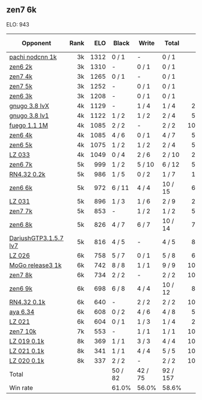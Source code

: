 ## zen7 6k ##

ELO: 943

Opponent | Rank | ELO | Black | Write | Total | Win rate
---------|-----:|----:|-------|-------|-------|-------:
[pachi nodcnn 1k](pachi%20nodcnn%201k.md) | 3k | 1312 | 0 / 1 | - | 0 / 1 | 0.0%
[zen6 2k](zen6%202k.md) | 3k | 1310 | - | 0 / 1 | 0 / 1 | 0.0%
[zen7 4k](zen7%204k.md) | 3k | 1265 | 0 / 1 | - | 0 / 1 | 0.0%
[zen7 5k](zen7%205k.md) | 3k | 1252 | - | 0 / 1 | 0 / 1 | 0.0%
[zen6 3k](zen6%203k.md) | 3k | 1208 | - | 0 / 1 | 0 / 1 | 0.0%
[gnugo 3.8 lvX](gnugo%203.8%20lvX.md) | 4k | 1129 | - | 1 / 4 | 1 / 4 | 25.0%
[gnugo 3.8 lv1](gnugo%203.8%20lv1.md) | 4k | 1122 | 1 / 2 | 1 / 2 | 2 / 4 | 50.0%
[fuego 1.1 1M](fuego%201.1%201M.md) | 4k | 1085 | 2 / 2 | - | 2 / 2 | 100.0%
[zen6 4k](zen6%204k.md) | 4k | 1085 | 4 / 6 | 0 / 1 | 4 / 7 | 57.1%
[zen6 5k](zen6%205k.md) | 4k | 1075 | 1 / 2 | 1 / 2 | 2 / 4 | 50.0%
[LZ 033](LZ%20033.md) | 4k | 1049 | 0 / 4 | 2 / 6 | 2 / 10 | 20.0%
[zen6 7k](zen6%207k.md) | 5k | 999 | 1 / 2 | 5 / 10 | 6 / 12 | 50.0%
[RN4.32 0.2k](RN4.32%200.2k.md) | 5k | 986 | 1 / 5 | 0 / 2 | 1 / 7 | 14.3%
[zen6 6k](zen6%206k.md) | 5k | 972 | 6 / 11 | 4 / 4 | 10 / 15 | 66.7%
[LZ 031](LZ%20031.md) | 5k | 896 | 1 / 3 | 1 / 6 | 2 / 9 | 22.2%
[zen7 7k](zen7%207k.md) | 5k | 853 | - | 1 / 2 | 1 / 2 | 50.0%
[zen6 8k](zen6%208k.md) | 5k | 826 | 4 / 7 | 6 / 7 | 10 / 14 | 71.4%
[DariushGTP3.1.5.7 lv7](DariushGTP3.1.5.7%20lv7.md) | 5k | 816 | 4 / 5 | - | 4 / 5 | 80.0%
[LZ 026](LZ%20026.md) | 6k | 758 | 5 / 7 | 0 / 1 | 5 / 8 | 62.5%
[MoGo release3 1k](MoGo%20release3%201k.md) | 6k | 742 | 8 / 8 | 1 / 1 | 9 / 9 | 100.0%
[zen7 8k](zen7%208k.md) | 6k | 734 | 2 / 2 | - | 2 / 2 | 100.0%
[zen6 9k](zen6%209k.md) | 6k | 698 | 6 / 8 | 4 / 4 | 10 / 12 | 83.3%
[RN4.32 0.1k](RN4.32%200.1k.md) | 6k | 640 | - | 2 / 2 | 2 / 2 | 100.0%
[aya 6.34](aya%206.34.md) | 6k | 608 | 0 / 2 | 4 / 6 | 4 / 8 | 50.0%
[LZ 021](LZ%20021.md) | 6k | 604 | 0 / 1 | 1 / 3 | 1 / 4 | 25.0%
[zen7 10k](zen7%2010k.md) | 7k | 553 | - | 1 / 1 | 1 / 1 | 100.0%
[LZ 019 0.1k](LZ%20019%200.1k.md) | 8k | 369 | 1 / 1 | 3 / 3 | 4 / 4 | 100.0%
[LZ 021 0.1k](LZ%20021%200.1k.md) | 8k | 341 | 1 / 1 | 4 / 4 | 5 / 5 | 100.0%
[LZ 020 0.1k](LZ%20020%200.1k.md) | 8k | 337 | 2 / 2 | - | 2 / 2 | 100.0%
Total | | | 50 / 82 | 42 / 75 | 92 / 157 | 
Win rate| | | 61.0% | 56.0% | 58.6% | 
